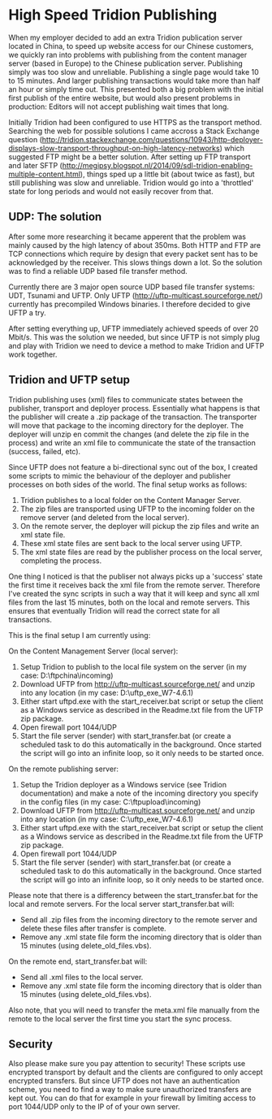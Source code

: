 # High Speed Tridion Publishing
When my employer decided to add an extra Tridion publication server located in China, to speed up website access for our Chinese customers, we quickly ran into problems with publishing from the content manager server (based in Europe) to the Chinese publication server. Publishing simply was too slow and unreliable. Publishing a single page would take 10 to 15 minutes. And larger publishing transactions would take more than half an hour or simply time out. This presented both a big problem with the initial first publish of the entire website, but would also present problems in production: Editors will not accept publishing wait times that long.

Initially Tridion had been configured to use HTTPS as the transport method. Searching the web for possible solutions I came accross a Stack Exchange question (http://tridion.stackexchange.com/questions/10943/http-deployer-displays-slow-transport-throughput-on-high-latency-networks) which suggested FTP might be a better solution. After setting up FTP transport and later SFTP (http://megipsy.blogspot.nl/2014/09/sdl-tridion-enabling-multiple-content.html), things sped up a little bit (about twice as fast), but still publishing was slow and unreliable. Tridion would go into a 'throttled' state for long periods and would not easily recover from that.

## UDP: The solution
After some more researching it became apperent that the problem was mainly caused by the high latency of about 350ms. Both HTTP and FTP are TCP connections which require by design that every packet sent has to be acknowledged by the receiver. This slows things down a lot. So the solution was to find a reliable UDP based file transfer method.

Currently there are 3 major open source UDP based file transfer systems: UDT, Tsunami and UFTP. Only UFTP (http://uftp-multicast.sourceforge.net/) currently has precompiled Windows binaries. I therefore decided to give UFTP a try.

After setting everything up, UFTP immediately achieved speeds of over 20 Mbit/s. This was the solution we needed, but since UFTP is not simply plug and play with Tridion we need to device a method to make Tridion and UFTP work together.

## Tridion and UFTP setup
Tridion publishing uses (xml) files to communicate states between the publisher, transport and deployer process. Essentially what happens is that the publisher will create a .zip package of the transaction. The transporter will move that package to the incoming directory for the deployer. The deployer will unzip en commit the changes (and delete the zip file in the process) and write an xml file to communicate the state of the transaction (success, failed, etc).

Since UFTP does not feature a bi-directional sync out of the box, I created some scripts to mimic the behaviour of the deployer and publisher processes on both sides of the world. The final setup works as follows: 
  1. Tridion publishes to a local folder on the Content Manager Server. 
  2. The zip files are transported using UFTP to the incoming folder on the remove server (and deleted from the local server).
  3. On the remote server, the deployer will pickup the zip files and write an xml state file.
  4. These xml state files are sent back to the local server using UFTP.
  5. The xml state files are read by the publisher process on the local server, completing the process.
  
One thing I noticed is that the publiser not always picks up a 'success' state the first time it receives back the xml file from the remote server. Therefore I've created the sync scripts in such a way that it will keep and sync all xml files from the last 15 minutes, both on the local and remote servers. This ensures that eventually Tridion will read the correct state for all transactions.

This is the final setup I am currently using:

On the Content Management Server (local server):
  1. Setup Tridion to publish to the local file system on the server (in my case: D:\ftpchina\incoming)
  2. Download UFTP from http://uftp-multicast.sourceforge.net/ and unzip into any location (in my case: D:\uftp_exe_W7-4.6.1)
  3. Either start uftpd.exe with the start_receiver.bat script or setup the client as a Windows service as described in the Readme.txt file from the UFTP zip package.
  4. Open firewall port 1044/UDP
  5. Start the file server (sender) with start_transfer.bat (or create a scheduled task to do this automatically in the background. Once started the script will go into an infinite loop, so it only needs to be started once.

On the remote publishing server:
  1. Setup the Tridion deployer as a Windows service (see Tridion documentation) and make a note of the incoming directory you specify in the config files (in my case: C:\ftpupload\incoming)
  2. Download UFTP from http://uftp-multicast.sourceforge.net/ and unzip into any location (in my case: C:\uftp_exe_W7-4.6.1)
  3. Either start uftpd.exe with the start_receiver.bat script or setup the client as a Windows service as described in the Readme.txt file from the UFTP zip package.
  4. Open firewall port 1044/UDP
  5. Start the file server (sender) with start_transfer.bat (or create a scheduled task to do this automatically in the background. Once started the script will go into an infinite loop, so it only needs to be started once.

Please note that there is a differency between the start_transfer.bat for the local and remote servers. For the local server start_transfer.bat will:
  * Send all .zip files from the incoming directory to the remote server and delete these files after transfer is complete.
  * Remove any .xml state file form the incoming directory that is older than 15 minutes (using delete_old_files.vbs).

On the remote end, start_transfer.bat will:
  * Send all .xml files to the local server.
  * Remove any .xml state file form the incoming directory that is older than 15 minutes (using delete_old_files.vbs).

Also note, that you will need to transfer the meta.xml file manually from the remote to the local server the first time you start the sync process.

## Security
Also please make sure you pay attention to security! These scripts use encrypted transport by default and the clients are configured to only accept encrypted transfers. But since UFTP does not have an authentication scheme, you need to find a way to make sure unauthorized transfers are kept out. You can do that for example in your firewall by limiting access to port 1044/UDP only to the IP of of your own server.
